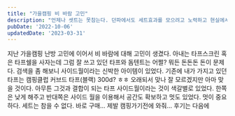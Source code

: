 ```yaml
---
title: "가을캠핑 비 바람 고민"
description: "언제나 셋트는 못참는다. 던파에서도 세트효과를 모으려고 노력하고 현실에서는 캠핑에서 세트를 구매한다."
pubDate: '2022-10-06'
updatedDate: '2023-03-31'
---
```


지난 가을캠핑 난방 고민에 이어서 비 바람에 대해 고민이 생겼다. 아내는 타프스크린 혹은 타프쉘을 사자는데 그럼 잘 쓰고 있던 타프와 돔텐트는 어쩔? 뭐든 돈돈돈 돈이 문제다. 검색을 좀 해보니 사이드월이라는 신박한 아이템이 있었다. 기존에 내가 가지고 있던 타프는 캠핑클럽 커브드 타프(블랙) 300d? ㅎㅎ 오래되서 맞나 잘 모르겠지만 아마 맞을 것이다. 아무튼 그것과 결합이 되는 타프 사이드월이라는 것이 색갈별로 있었다.
한쪽은 낮게 해주고 반대쪽은 사이드 월을 이용해서 공간도 확보하고 멋도 있었다.
멋이 중요하다.
세트는 참을 수 없다. 바로 구매… 제발 캠핑가기전에 와줘…
후기는 다음에